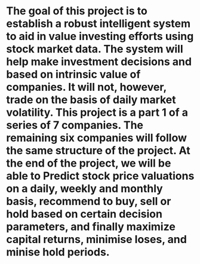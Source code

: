 # The goal of this project is to establish a robust intelligent system to aid in value investing efforts using stock market data. The system will help make investment decisions and based on intrinsic value of companies. It will not, however, trade on the basis of daily market volatility. This project is a part 1 of a series of 7 companies. The remaining six companies will follow the same structure of the project. At the end of the project, we will be able to Predict stock price valuations on a daily, weekly and monthly basis, recommend to buy, sell or hold based on certain decision parameters, and finally maximize capital returns, minimise loses, and minise hold periods. 
